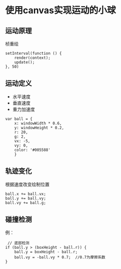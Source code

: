 # 使用canvas实现运动的小球

## 运动原理
桢重绘
```
setInterval(function () {
    render(context);
    update();
}, 50)
```

## 运动定义
- 水平速度
- 垂直速度
- 重力加速度
```
var ball = {
    x: windowWidth * 0.6, 
    y: windowHeight * 0.2,
    r: 20, 
    g: 2, 
    vx: -5, 
    vy: 0, 
    color: '#005588'
    }
```
## 轨迹变化
根据速度改变绘制位置
```
ball.x += ball.vx;
ball.y += ball.vy;
ball.vy += ball.g; 
```


## 碰撞检测
例：
```
 // 底部检测
if (ball.y > (boxHeight - ball.r)) {
    ball.y = boxHeight - ball.r;
    ball.vy = -ball.vy * 0.7;  //0.7为摩擦系数
}
```